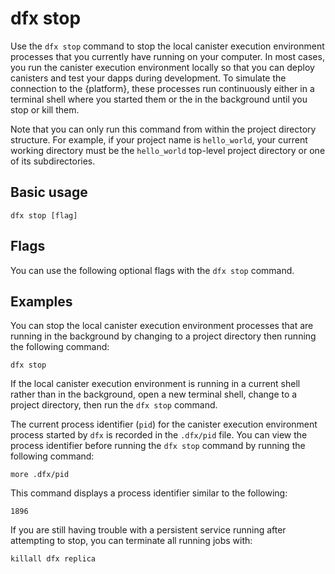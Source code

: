 # dfx stop

Use the `dfx stop` command to stop the local canister execution environment processes that you currently have running on your computer. In most cases, you run the canister execution environment locally so that you can deploy canisters and test your dapps during development. To simulate the connection to the {platform}, these processes run continuously either in a terminal shell where you started them or the in the background until you stop or kill them.

Note that you can only run this command from within the project directory structure. For example, if your project name is `hello_world`, your current working directory must be the `hello_world` top-level project directory or one of its subdirectories.

## Basic usage

    dfx stop [flag]

## Flags

You can use the following optional flags with the `dfx stop` command.

<!-- <table>
<colgroup>
<col style="width: 32%" />
<col style="width: 68%" />
</colgroup>
<thead>
<tr class="header">
<th style="text-align: left;">Flag</th>
<th style="text-align: left;">Description</th>
</tr>
</thead>
<tbody>
<tr class="odd">
<td style="text-align: left;"><p><code>-h</code>, <code>--help</code></p></td>
<td style="text-align: left;"><p>Displays usage information.</p></td>
</tr>
<tr class="even">
<td style="text-align: left;"><p><code>-V</code>, <code>--version</code></p></td>
<td style="text-align: left;"><p>Displays version information.</p></td>
</tr>
</tbody>
</table> -->

## Examples

You can stop the local canister execution environment processes that are running in the background by changing to a project directory then running the following command:

    dfx stop

If the local canister execution environment is running in a current shell rather than in the background, open a new terminal shell, change to a project directory, then run the `dfx stop` command.

The current process identifier (`pid`) for the canister execution environment process started by `dfx` is recorded in the `.dfx/pid` file. You can view the process identifier before running the `dfx stop` command by running the following command:

    more .dfx/pid

This command displays a process identifier similar to the following:

    1896

If you are still having trouble with a persistent service running after attempting to stop, you can terminate all running jobs with:

    killall dfx replica
